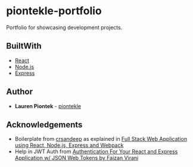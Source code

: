 # piontekle-portfolio

Portfolio for showcasing development projects.

## BuiltWith
- [React](https://reactjs.org/)
- [Node.js](https://nodejs.org/en/)
- [Express](https://expressjs.com/)


## Author
- __Lauren Piontek__ - [piontekle](https://github.com/piontekle)

## Acknowledgements
- Boilerplate from [crsandeep](https://github.com/crsandeep) as explained in [Full Stack Web Application using React, Node.js, Express and Webpack](https://hackernoon.com/full-stack-web-application-using-react-node-js-express-and-webpack-97dbd5b9d708)
- Help in JWT Auth from [Authentication For Your React and Express Application w/ JSON Web Tokens by Faizan Virani](https://medium.com/@faizanv/authentication-for-your-react-and-express-application-w-json-web-tokens-923515826e0)
